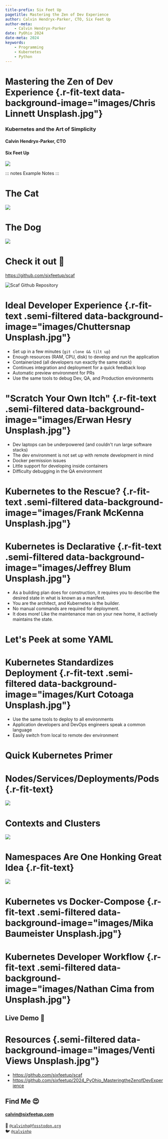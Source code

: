 ```yaml
---
title-prefix: Six Feet Up
pagetitle: Mastering the Zen of Dev Experience
author: Calvin Hendryx-Parker, CTO, Six Feet Up
author-meta:
    - Calvin Hendryx-Parker
date: PyOhio 2024
date-meta: 2024
keywords:
    - Programming
    - Kubernetes
    - Python
---
```


# Mastering the Zen of Dev Experience {.r-fit-text data-background-image="images/Chris Linnett Unsplash.jpg"}
### Kubernetes and the Art of Simplicity
#### Calvin Hendryx-Parker, CTO
#### Six Feet Up

![](images/PyOhio%20Repo%20QR%20Code.png)

::: notes
Example Notes
:::

# The Cat

![](images/mcintosh.png)

# The Dog

![](images/mooshu.png)

# Check it out 🚀

<https://github.com/sixfeetup/scaf>

![Scaf Github Repository](images/qrcode_github.com.png)

# Ideal Developer Experience {.r-fit-text .semi-filtered data-background-image="images/Chuttersnap Unsplash.jpg"}
* Set up in a few minutes (`git clone && tilt up`)
* Enough resources (RAM, CPU, disk) to develop and run the application
* Containerized (all developers run exactly the same stack)
* Continues integration and deployment for a quick feedback loop
* Automatic preview environment for PRs
* Use the same tools to debug Dev, QA, and Production environments

# "Scratch Your Own Itch" {.r-fit-text .semi-filtered data-background-image="images/Erwan Hesry Unsplash.jpg"}
* Dev laptops can be underpowered (and couldn't run large software stacks)
* The dev environment is not set up with remote development in mind
* Docker permission issues
* Little support for developing inside containers 
* Difficulty debugging in the QA environment

# Kubernetes to the Rescue? {.r-fit-text .semi-filtered data-background-image="images/Frank McKenna Unsplash.jpg"}


# Kubernetes is Declarative {.r-fit-text .semi-filtered data-background-image="images/Jeffrey Blum Unsplash.jpg"}

* As a building plan does for construction, it requires you to describe the desired state in what is known as a manifest.
* You are the architect, and Kubernetes is the builder.
* No manual commands are required for deployment.
* It does more! Like the maintenance man on your new home, it actively maintains the state.

# Let's Peek at some YAML

# Kubernetes Standardizes Deployment {.r-fit-text .semi-filtered data-background-image="images/Kurt Cotoaga Unsplash.jpg"}

* Use the same tools to deploy to all environments
* Application developers and DevOps engineers speak a common language
* Easily switch from local to remote dev environment

# Quick Kubernetes Primer

# Nodes/Services/Deployments/Pods {.r-fit-text}
![](images/k8s-node-service-deployment.png)

# Contexts and Clusters
![](images/k8s-contexts.png)

# Namespaces Are One Honking Great Idea {.r-fit-text}
![](images/k8s-namespaces.png)

# Kubernetes vs Docker-Compose {.r-fit-text .semi-filtered data-background-image="images/Mika Baumeister Unsplash.jpg"}

# Kubernetes Developer Workflow {.r-fit-text .semi-filtered data-background-image="images/Nathan Cima from Unsplash.jpg"}

## Live Demo 🤞

# Resources {.semi-filtered data-background-image="images/Venti Views Unsplash.jpg"}

* <https://github.com/sixfeetup/scaf>
* <https://github.com/sixfeetup/2024_PyOhio_MasteringtheZenofDevExperience>

## Find Me 😍

#### <calvin@sixfeetup.com>

🐘 [`@calvinhp@fosstodon.org`](https://fosstodon.org/@calvinhp)  
🐦 [`@calvinhp`](https://twitter.com/calvinhp)